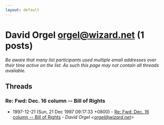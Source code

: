 ```yaml
---
layout: default
---
```


# David Orgel <orgel@wizard.net> (1 posts)

_Be aware that many list participants used multiple email addresses over their time active on the list. As such this page may not contain all threads available._

## Threads

### Re: Fwd: Dec. 16 column -- Bill of Rights
+ 1997-12-21 (Sun, 21 Dec 1997 09:17:33 +0800) - [Re: Fwd: Dec. 16 column -- Bill of Rights](/archive/1997/12/fdf862bb01ba02167bd19bf03c29c8c5fee598ea3ffc7bda39d95058506f09d6) - _David Orgel \<orgel@wizard.net\>_


